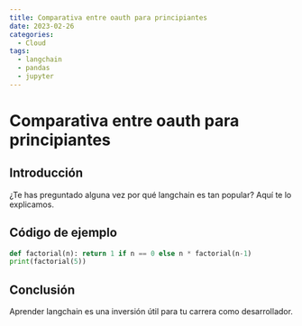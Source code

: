 ```yaml
---
title: Comparativa entre oauth para principiantes
date: 2023-02-26
categories:
  - Cloud
tags:
  - langchain
  - pandas
  - jupyter
---
```


# Comparativa entre oauth para principiantes

## Introducción

¿Te has preguntado alguna vez por qué langchain es tan popular? Aquí te lo explicamos.

## Código de ejemplo

```python
def factorial(n): return 1 if n == 0 else n * factorial(n-1)
print(factorial(5))
```

## Conclusión

Aprender langchain es una inversión útil para tu carrera como desarrollador.